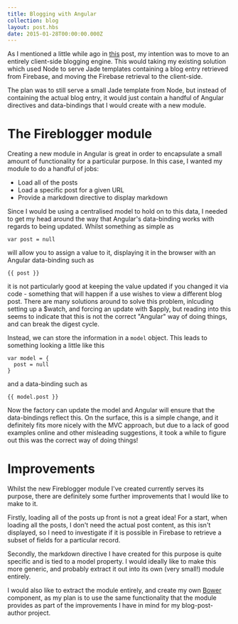 ```yaml
---
title: Blogging with Angular
collection: blog
layout: post.hbs
date: 2015-01-28T00:00:00.000Z
---
```


As I mentioned a little while ago in [this](http://garethhughes.io/blog/markdown-blogging-with-node) post, my intention was to move to an entirely client-side blogging engine. This would taking my existing solution which used Node to serve Jade templates containing a blog entry retrieved from Firebase, and moving the Firebase retrieval to the client-side.

The plan was to still serve a small Jade template from Node, but instead of containing the actual blog entry, it would just contain a handful of Angular directives and data-bindings that I would create with a new module.

# The Fireblogger module
Creating a new module in Angular is great in order to encapsulate a small amount of functionality for a particular purpose. In this case, I wanted my module to do a handful of jobs:
- Load all of the posts
- Load a specific post for a given URL
- Provide a markdown directive to display markdown

Since I would be using a centralised model to hold on to this data, I needed to get my head around the way that Angular's data-binding works with regards to being updated. Whilst something as simple as

```
var post = null
```

will allow you to assign a value to it, displaying it in the browser with an Angular data-binding such as

```
{{ post }}
```

it is not particularly good at keeping the value updated if you changed it via code - something that will happen if a use wishes to view a different blog post. There are many solutions around to solve this problem, inlcuding setting up a \$watch, and forcing an update with \$apply, but reading into this seems to indicate that this is not the correct "Angular" way of doing things, and can break the digest cycle.

Instead, we can store the information in a `model` object. This leads to something looking a little like this

```
var model = {
  post = null
}
```

and a data-binding such as

```
{{ model.post }}
```

Now the factory can update the model and Angular will ensure that the data-bindings reflect this. On the surface, this is a simple change, and it definitely fits more nicely with the  MVC approach, but due to a lack of good examples online and other misleading suggestions, it took a while to figure out this was the correct way of doing things!

# Improvements
Whilst the new Fireblogger module I've created currently serves its purpose, there are definitely some further improvements that I would like to make to it.

Firstly, loading all of the posts up front is not a great idea! For a start, when loading all the posts, I don't need the actual post content, as this isn't displayed, so I need to investigate if it is possible in Firebase to retrieve a subset of fields for a particular record.

Secondly, the markdown directive I have created for this purpose is quite specific and is tied to a model property. I would ideally like to make this more generic, and probably extract it out into its own (very small!) module entirely.

I would also like to extract the module entirely, and create my own [Bower](http://bower.io/) component, as my plan is to use the same functionality that the module provides as part of the improvements I have in mind for my blog-post-author project.
